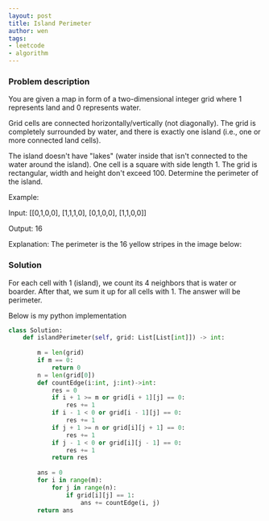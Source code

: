 ```yaml
---
layout: post
title: Island Perimeter
author: wen
tags:
- leetcode
- algorithm
---
```


### Problem description
You are given a map in form of a two-dimensional integer grid where 1 represents land and 0 represents water.

Grid cells are connected horizontally/vertically (not diagonally). The grid is completely surrounded by water, and there is exactly one island (i.e., one or more connected land cells).

The island doesn't have "lakes" (water inside that isn't connected to the water around the island). One cell is a square with side length 1. The grid is rectangular, width and height don't exceed 100. Determine the perimeter of the island.

 

Example:

Input:
[[0,1,0,0],
 [1,1,1,0],
 [0,1,0,0],
 [1,1,0,0]]

Output: 16

Explanation: The perimeter is the 16 yellow stripes in the image below:


### Solution
For each cell with 1 (island), we count its 4 neighbors that is water or boarder. After that, we sum it up for all cells with 1. The answer will be perimeter.

Below is my python implementation

```python
class Solution:
    def islandPerimeter(self, grid: List[List[int]]) -> int:
        
        m = len(grid)
        if m == 0:
            return 0
        n = len(grid[0])
        def countEdge(i:int, j:int)->int:
            res = 0
            if i + 1 >= m or grid[i + 1][j] == 0:
                res += 1
            if i - 1 < 0 or grid[i - 1][j] == 0:
                res += 1
            if j + 1 >= n or grid[i][j + 1] == 0:
                res += 1
            if j - 1 < 0 or grid[i][j - 1] == 0:
                res += 1
            return res
        
        ans = 0
        for i in range(m):
            for j in range(n):
                if grid[i][j] == 1:
                    ans += countEdge(i, j)
        return ans
				
```
